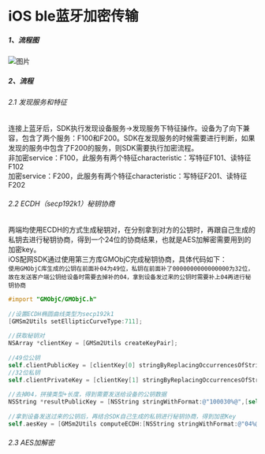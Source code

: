 # iOS ble蓝牙加密传输
##### 1、流程图
![图片](https://user-images.githubusercontent.com/20941758/140888056-571f6c99-c020-4c54-973a-0a3bb27394fe.png)
##### 2、流程
###### 2.1 发现服务和特征
连接上蓝牙后，SDK执行发现设备服务→发现服务下特征操作。设备为了向下兼容，包含了两个服务：F100和F200。SDK在发现服务的时候需要进行判断，如果发现的服务中包含了F200的服务，则SDK需要执行加密流程。<br> 
非加密service：F100，此服务有两个特征characteristic：写特征F101、读特征F102<br> 
加密service：F200，此服务有两个特征characteristic：写特征F201、读特征F202
###### 2.2 ECDH（secp192k1）秘钥协商
两端均使用ECDH的方式生成秘钥对，在分别拿到对方的公钥时，再跟自己生成的私钥去进行秘钥协商，得到一个24位的协商结果，也就是AES加解密需要用到的加密key。<br> 
iOS配网SDK通过使用第三方库GMObjC完成秘钥协商，具体代码如下：<br> 
`使用GMObjC库生成的公钥在前面补04为49位，私钥在前面补了0000000000000000为32位，故在发送客户端公钥给设备时需要去掉补的04，拿到设备发过来的公钥时需要补上04再进行秘钥协商`<br> 
```Objective-C
#import "GMObjC/GMObjC.h"
 
//设置ECDH椭圆曲线类型为secp192k1
[GMSm2Utils setEllipticCurveType:711];
 
//获取秘钥对
NSArray *clientKey = [GMSm2Utils createKeyPair];
 
//49位公钥
self.clientPublicKey = [clientKey[0] stringByReplacingOccurrencesOfString:@" " withString:@""];
//32位私钥
self.clientPrivateKey = [clientKey[1] stringByReplacingOccurrencesOfString:@" " withString:@""];
 
//去掉04，拼接类型+长度，得到需要发送给设备的公钥数据
NSString *resultPublicKey = [NSString stringWithFormat:@"100030%@",[self.clientPublicKey substringFromIndex:2]];
 
//拿到设备发送过来的公钥后，再结合SDK自己生成的私钥进行秘钥协商，得到加密Key
self.aesKey = [GMSm2Utils computeECDH:[NSString stringWithFormat:@"04%@",[dataStr substringFromIndex:6]] privateKey:self.clientPrivateKey];
```
###### 2.3 AES加解密
